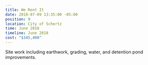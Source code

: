 ```yaml
---
title: We Rent It
date: 2018-07-09 13:35:00 -05:00
position: 9
location: City of Schertz
time: June 2018
timeline: June 2018
cost: "$345,400"
---
```


Site work including earthwork, grading, water, and detention pond improvements.